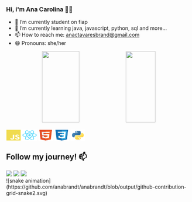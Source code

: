 ### Hi, i'm Ana Carolina 👋🏿

- 🔭 I’m currently student on fiap
- 🌱 I’m currently learning java, javascript, python, sql and more...
- 📫 How to reach me: anactavaresbrand@gmail.com
- 😄 Pronouns: she/her

<div align="center">
   <img width="45%" height="195px" src="https://github-readme-stats.vercel.app/api?username=anabrandt&show_icons=true&theme=synthwave&PAT_1">
   <img width="40.0%" height="195px" src="https://github-readme-stats.vercel.app/api/top-langs/?username=anabrandt&hide_progress=true&theme=synthwave&PAT_1">
</div>


<div style="display: inline_block"><br>
  <img align="center" alt="ana-Js" height="30" width="40" src="https://raw.githubusercontent.com/devicons/devicon/master/icons/javascript/javascript-plain.svg">
  <img align="center" alt="ana-React" height="30" width="40" src="https://raw.githubusercontent.com/devicons/devicon/master/icons/react/react-original.svg">
  <img align="center" alt="ana-HTML" height="30" width="40" src="https://raw.githubusercontent.com/devicons/devicon/master/icons/html5/html5-original.svg">
  <img align="center" alt="ana-CSS" height="30" width="40" src="https://raw.githubusercontent.com/devicons/devicon/master/icons/css3/css3-original.svg">
  <img align="center" alt="ana-Python" height="30" width="40" src="https://raw.githubusercontent.com/devicons/devicon/master/icons/python/python-original.svg">
</div>

## Follow my journey! 📫

<div> 
  <a href="https://instagram.com/anacarolinatvr" target="_blank"><img src="https://img.shields.io/badge/-Instagram-%23E4405F?style=for-the-badge&logo=instagram&logoColor=white" target="_blank"></a>
 	<a href="https://www.twitch.tv/anacarolinatvr" target="_blank"><img src="https://img.shields.io/badge/Twitch-9146FF?style=for-the-badge&logo=twitch&logoColor=white" target="_blank"></a>
  <a href="https://www.linkedin.com/in/anactavaresbrand" target="_blank"><img src="https://img.shields.io/badge/-LinkedIn-%230077B5?style=for-the-badge&logo=linkedin&logoColor=white" target="_blank"></a> 
</div>

<div>
 ![snake animation](https://github.com/anabrandt/anabrandt/blob/output/github-contribution-grid-snake2.svg)
</div>



  
